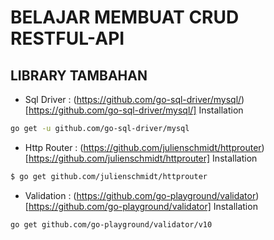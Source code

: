 # BELAJAR MEMBUAT CRUD RESTFUL-API

## LIBRARY TAMBAHAN

- Sql Driver : (https://github.com/go-sql-driver/mysql/)[https://github.com/go-sql-driver/mysql/]
  Installation

```bash
go get -u github.com/go-sql-driver/mysql
```

- Http Router : (https://github.com/julienschmidt/httprouter)[https://github.com/julienschmidt/httprouter]
  Installation

```bash
$ go get github.com/julienschmidt/httprouter
```

- Validation : (https://github.com/go-playground/validator)[https://github.com/go-playground/validator]
  Installation

```bash
go get github.com/go-playground/validator/v10
```
